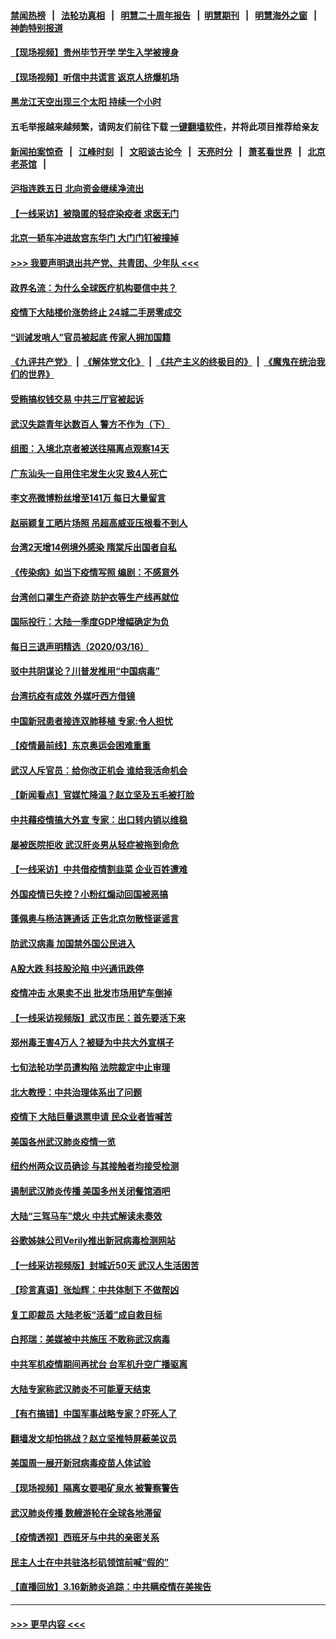 #### [禁闻热榜](热点新闻.md?=0)  &nbsp;&nbsp;|&nbsp;&nbsp; [法轮功真相](https://github.com/gfw-breaker/truth/blob/master/README.md?=0) &nbsp;&nbsp;|&nbsp;&nbsp; [明慧二十周年报告](https://github.com/gfw-breaker/mh-reports/blob/master/README.md?=0) &nbsp;&nbsp;|&nbsp;&nbsp;[明慧期刊](https://github.com/gfw-breaker/mh-qikan) &nbsp;&nbsp;|&nbsp;&nbsp; [明慧海外之窗](https://github.com/gfw-breaker/mh-news/blob/master/README.md?=0) &nbsp;&nbsp;|&nbsp;&nbsp; [神韵特别报道](https://github.com/gfw-breaker/mh-news/blob/master/shenyun.md?=0)
#### [【现场视频】贵州毕节开学 学生入学被搜身](../pages/nsc413/n11946908.md?t=03172102) 
#### [【现场视频】听信中共谎言 返京人挤爆机场](../pages/nsc413/n11946346.md?t=03172102) 
#### [黑龙江天空出现三个太阳 持续一个小时](../pages/nsc413/n11946668.md?t=03172102) 
#### 五毛举报越来越频繁，请网友们前往下载 [一键翻墙软件](https://github.com/gfw-breaker/ssr-accounts)，并将此项目推荐给亲友
#### [新闻拍案惊奇](https://github.com/gfw-breaker/banned-news/blob/master/pages/link4.md) &nbsp;&nbsp;|&nbsp;&nbsp; [江峰时刻](https://github.com/gfw-breaker/banned-news/blob/master/pages/link4.md) &nbsp;&nbsp;|&nbsp;&nbsp; [文昭谈古论今](https://github.com/gfw-breaker/banned-news/blob/master/pages/link4.md) &nbsp;&nbsp;|&nbsp;&nbsp; [天亮时分](https://github.com/gfw-breaker/banned-news/blob/master/pages/link4.md) &nbsp;&nbsp;|&nbsp;&nbsp; [萧茗看世界](https://github.com/gfw-breaker/banned-news/blob/master/pages/link4.md) &nbsp;&nbsp;|&nbsp;&nbsp; [北京老茶馆](https://github.com/gfw-breaker/banned-news/blob/master/pages/link4.md) &nbsp;&nbsp;|&nbsp;&nbsp; 
#### [沪指连跌五日 北向资金继续净流出](../pages/nsc413/n11946599.md?t=03172102) 
#### [【一线采访】被隐匿的轻症染疫者 求医无门](../pages/nsc413/n11946690.md?t=03172102) 
#### [北京一轿车冲进故宫东华门 大门门钉被撞掉](../pages/nsc413/n11946806.md?t=03172102) 
#### [>>> 我要声明退出共产党、共青团、少年队 <<<](https://github.com/begood0513/goodnews/blob/master/quit/letter.md) 
#### [政界名流：为什么全球医疗机构要信中共？](../pages/nsc413/n11945479.md?t=03172102) 
#### [疫情下大陆楼价涨势终止 24城二手房零成交](../pages/nsc413/n11946051.md?t=03172102) 
#### [“训诫发哨人”官员被起底 传家人拥加国籍](../pages/nsc413/n11946494.md?t=03172102) 
#### [《九评共产党》](https://github.com/begood0513/9ping.md/blob/master/README.md) &nbsp;|&nbsp; [《解体党文化》](../../../../jtdwh.md/blob/master/README.md)  &nbsp;|&nbsp; [《共产主义的终极目的》](../../../../gczydzjmd.md/blob/master/README.md) &nbsp;|&nbsp; [《魔鬼在统治我们的世界》](../../../../mgztzwmdsj.md/blob/master/README.md) 
#### [受贿搞权钱交易 中共三厅官被起诉](../pages/nsc413/n11946230.md?t=03172102) 
#### [武汉失踪青年达数百人 警方不作为（下）](../pages/nsc413/n11945457.md?t=03172102) 
#### [组图：入境北京者被送往隔离点观察14天](../pages/nsc413/n11946045.md?t=03172102) 
#### [广东汕头一自用住宅发生火灾 致4人死亡](../pages/nsc413/n11946226.md?t=03172102) 
#### [李文亮微博粉丝增至141万 每日大量留言](../pages/nsc413/n11946191.md?t=03172102) 
#### [赵丽颖复工晒片场照 吊超高威亚压根看不到人](../pages/nsc413/n11945468.md?t=03172102) 
#### [台湾2天增14例境外感染 隋棠斥出国者自私](../pages/nsc413/n11944948.md?t=03172102) 
#### [《传染病》如当下疫情写照 编剧：不感意外](../pages/nsc413/n11945263.md?t=03172102) 
#### [台湾创口罩生产奇迹 防护衣等生产线再就位](../pages/nsc413/n11945835.md?t=03172102) 
#### [国际投行：大陆一季度GDP增幅确定为负](../pages/nsc413/n11945695.md?t=03172102) 
#### [每日三退声明精选（2020/03/16）](../pages/nsc413/n11946080.md?t=03172102) 
#### [驳中共阴谋论？川普发推用“中国病毒”](../pages/nsc413/n11945945.md?t=03172102) 
#### [台湾抗疫有成效 外媒吁西方借镜](../pages/nsc413/n11945846.md?t=03172102) 
#### [中国新冠患者接连双肺移植 专家:令人担忧](../pages/nsc413/n11945516.md?t=03172102) 
#### [【疫情最前线】东京奥运会困难重重](../pages/nsc413/n11945183.md?t=03172102) 
#### [武汉人斥官员：给你改正机会 谁给我活命机会](../pages/nsc413/n11945531.md?t=03172102) 
#### [【新闻看点】官媒忙降温？赵立坚及五毛被打脸](../pages/nsc413/n11945071.md?t=03172102) 
#### [中共藉疫情搞大外宣 专家：出口转内销以维稳](../pages/nsc413/n11945411.md?t=03172102) 
#### [屡被医院拒收 武汉肝炎男从轻症被拖到命危](../pages/nsc413/n11945383.md?t=03172102) 
#### [【一线采访】中共借疫情割韭菜 企业百姓遭难](../pages/nsc413/n11944978.md?t=03172102) 
#### [外国疫情已失控？小粉红煽动回国被恶搞](../pages/nsc413/n11945338.md?t=03172102) 
#### [蓬佩奥与杨洁篪通话 正告北京勿散怪诞谣言](../pages/nsc413/n11945291.md?t=03172102) 
#### [防武汉病毒 加国禁外国公民进入](../pages/nsc413/n11945086.md?t=03172102) 
#### [A股大跌 科技股沦陷 中兴通讯跌停](../pages/nsc413/n11945354.md?t=03172102) 
#### [疫情冲击 水果卖不出 批发市场用铲车倒掉](../pages/nsc413/n11945316.md?t=03172102) 
#### [【一线采访视频版】武汉市民：首先要活下来](../pages/nsc413/n11941189.md?t=03172102) 
#### [郑州毒王害4万人？被疑为中共大外宣棋子](../pages/nsc413/n11945135.md?t=03172102) 
#### [七旬法轮功学员遭构陷 法院裁定中止审理](../pages/nsc413/n11944945.md?t=03172102) 
#### [北大教授：中共治理体系出了问题](../pages/nsc413/n11944777.md?t=03172102) 
#### [疫情下 大陆巨量退票申请 民众业者皆喊苦](../pages/nsc413/n11942459.md?t=03172102) 
#### [美国各州武汉肺炎疫情一览](../pages/nsc413/n11944066.md?t=03172102) 
#### [纽约州两众议员确诊 与其接触者均接受检测](../pages/nsc413/n11944930.md?t=03172102) 
#### [遏制武汉肺炎传播 美国多州关闭餐馆酒吧](../pages/nsc413/n11944857.md?t=03172102) 
#### [大陆“三驾马车”熄火 中共式解读未奏效](../pages/nsc413/n11944868.md?t=03172102) 
#### [谷歌姊妹公司Verily推出新冠病毒检测网站](../pages/nsc413/n11945017.md?t=03172102) 
#### [【一线采访视频版】封城近50天 武汉人生活困苦](../pages/nsc413/n11941216.md?t=03172102) 
#### [【珍言真语】张灿辉：中共体制下 不做帮凶](../pages/nsc413/n11944986.md?t=03172102) 
#### [复工即裁员 大陆老板“活着”成自救目标](../pages/nsc413/n11944849.md?t=03172102) 
#### [白邦瑞：美媒被中共施压 不敢称武汉病毒](../pages/nsc413/n11944815.md?t=03172102) 
#### [中共军机疫情期间再扰台 台军机升空广播驱离](../pages/nsc413/n11944819.md?t=03172102) 
#### [大陆专家称武汉肺炎不可能夏天结束](../pages/nsc413/n11944635.md?t=03172102) 
#### [【有冇搞错】中国军事战略专家？吓死人了](../pages/nsc413/n11944939.md?t=03172102) 
#### [翻墙发文却怕挑战？赵立坚推特屏蔽美议员](../pages/nsc413/n11944758.md?t=03172102) 
#### [美国周一展开新冠病毒疫苗人体试验](../pages/nsc413/n11944761.md?t=03172102) 
#### [【现场视频】隔离女要喝矿泉水 被警察警告](../pages/nsc413/n11937853.md?t=03172102) 
#### [武汉肺炎传播 数艘游轮在全球各地滞留](../pages/nsc413/n11944636.md?t=03172102) 
#### [【疫情透视】西班牙与中共的亲密关系](../pages/nsc413/n11942614.md?t=03172102) 
#### [民主人士在中共驻洛杉矶领馆前喊“假的”](../pages/nsc413/n11944553.md?t=03172102) 
#### [【直播回放】3.16新肺炎追踪：中共瞒疫情在美挨告](../pages/nsc413/n11944429.md?t=03172102) 

----
#### [ >>> 更早内容 <<< ](../indexes/nsc413-earlier.md)
